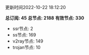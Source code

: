 更新时间2022-10-22 18:12:20

**总订阅: 45**
**总节点: 2188**
**有效节点: 330**
- ssr节点: 2
- ss节点: 169
- v2ray节点: 149
- trojan节点: 10
